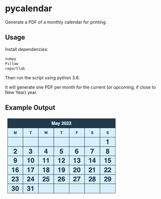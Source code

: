 # pycalendar
Generate a PDF of a monthly calendar for printing.

## Usage

Install dependencies:

```
numpy
Pillow
reportlab
```

Then run the script using python 3.8.

It will generate one PDF per month for the current (or upcoming, if close to New Year) year.

## Example Output

![Example calendar output](https://github.com/harryclegg/pycalendar/blob/master/example.png)
